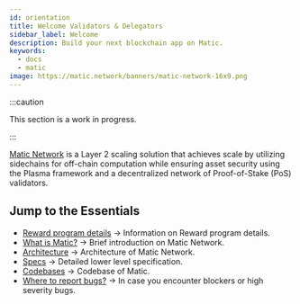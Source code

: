 ```yaml
---
id: orientation
title: Welcome Validators & Delegators
sidebar_label: Welcome
description: Build your next blockchain app on Matic.
keywords:
  - docs
  - matic
image: https://matic.network/banners/matic-network-16x9.png 
---
```

:::caution

This section is a work in progress.

:::

[Matic Network](https://matic.network/) is a Layer 2 scaling solution that achieves scale by utilizing sidechains for off-chain computation while ensuring asset security using the Plasma framework and a decentralized network of Proof-of-Stake (PoS) validators.

## Jump to the Essentials

- [Reward program details]() -> Information on Reward program details.
- [What is Matic?](/docs/validate/basics/matic) -> Brief introduction on Matic Network.
- [Architecture](/docs/validate/validator/architecture) -> Architecture of Matic Network.
- [Specs](/docs/contribute/heimdall/overview) -> Detailed lower level specification.
- [Codebases](https://github.com/maticnetwork) -> Codebase of Matic.
- [Where to report bugs?](/docs/validate/reporting-issues) -> In case you encounter blockers or high severity bugs.
